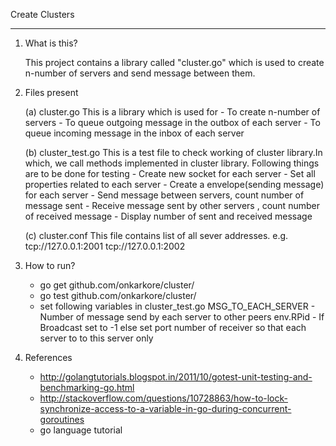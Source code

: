Create Clusters

-----------------------------------------------------------------------------------------------------------

1. What is this?

	This project contains a library called "cluster.go" which is used to create n-number of servers 
	and send message between them.

2. Files present

	(a) cluster.go 
		This is a library which is used for
		 - To create n-number of servers 
		 - To queue outgoing message in the outbox of each server
		 - To queue incoming message in the inbox of each server
		 
	(b) cluster_test.go
		This is a test file to check working of cluster library.In which, we call methods implemented 
		in cluster library.
		Following things are to be done for testing 
		 - Create new socket for each server
		 - Set all properties related to each server
		 - Create a envelope(sending message) for each server
	 	 - Send message between servers, count number of message sent
		 - Receive message sent by other servers , count number of received message
		 - Display number of sent and received message

	(c) cluster.conf
		This file contains list of all sever addresses.
		e.g. tcp://127.0.0.1:2001
		     tcp://127.0.0.1:2002
		
3. How to run?

	- go get github.com/onkarkore/cluster/
	- go test github.com/onkarkore/cluster/
	- set following variables in cluster_test.go 
		MSG_TO_EACH_SERVER - Number of message send by each server to other peers 
		env.RPid - If Broadcast set to -1 else set port number of receiver so that each server to to this server only


4. References 

	- http://golangtutorials.blogspot.in/2011/10/gotest-unit-testing-and-benchmarking-go.html
	- http://stackoverflow.com/questions/10728863/how-to-lock-synchronize-access-to-a-variable-in-go-during-concurrent-goroutines
	- go language tutorial















